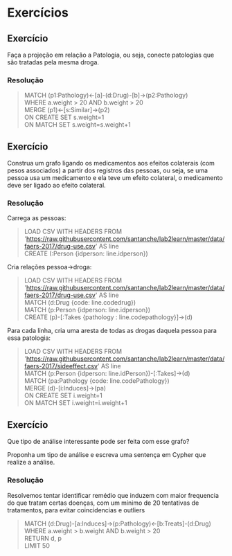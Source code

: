 # Exercícios

## Exercício

Faça a projeção em relação a Patologia, ou seja, conecte patologias que são tratadas pela mesma droga.

### Resolução
>MATCH (p1:Pathology)<-[a]-(d:Drug)-[b]->(p2:Pathology)  
>WHERE a.weight > 20 AND b.weight > 20  
>MERGE (p1)<-[s:Similar]->(p2)  
>ON CREATE SET s.weight=1  
>ON MATCH SET s.weight=s.weight+1

## Exercício

Construa um grafo ligando os medicamentos aos efeitos colaterais (com pesos associados) a partir dos registros das pessoas, ou seja, se uma pessoa usa um medicamento e ela teve um efeito colateral, o medicamento deve ser ligado ao efeito colateral.

### Resolução
Carrega as pessoas:
>LOAD CSV WITH HEADERS FROM 'https://raw.githubusercontent.com/santanche/lab2learn/master/data/faers-2017/drug-use.csv' AS line  
>CREATE (:Person {idperson: line.idperson})

Cria relações pessoa->droga:
>LOAD CSV WITH HEADERS FROM 'https://raw.githubusercontent.com/santanche/lab2learn/master/data/faers-2017/drug-use.csv' AS line  
>MATCH (d:Drug {code: line.codedrug})  
>MATCH (p:Person {idperson: line.idperson})  
>CREATE (p)-[:Takes {pathology : line.codepathology}]->(d)

Para cada linha, cria uma aresta de todas as drogas daquela pessoa para essa patologia:
>LOAD CSV WITH HEADERS FROM 'https://raw.githubusercontent.com/santanche/lab2learn/master/data/faers-2017/sideeffect.csv' AS line  
>MATCH (p:Person {idperson: line.idPerson})-[:Takes]->(d)  
>MATCH (pa:Pathology {code: line.codePathology})  
>MERGE (d)-[i:Induces]->(pa)  
>ON CREATE SET i.weight=1  
>ON MATCH SET i.weight=i.weight+1


## Exercício

Que tipo de análise interessante pode ser feita com esse grafo?

Proponha um tipo de análise e escreva uma sentença em Cypher que realize a análise.

### Resolução
Resolvemos tentar identificar remédio que induzem com maior frequencia do que tratam certas doenças, com um mínimo de 20 tentativas de tratamentos, para evitar coincidencias e outliers
>MATCH (d:Drug)-[a:Induces]->(p:Pathology)<-[b:Treats]-(d:Drug)  
>WHERE a.weight > b.weight AND b.weight > 20  
>RETURN d, p  
>LIMIT 50